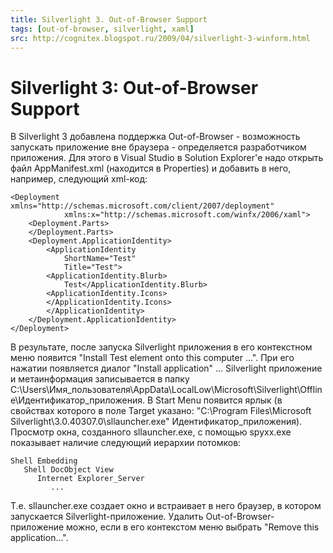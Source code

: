 ```yaml
---
title: Silverlight 3. Out-of-Browser Support
tags: [out-of-browser, silverlight, xaml]
src: http://cognitex.blogspot.ru/2009/04/silverlight-3-winform.html
---
```


# Silverlight 3: Out-of-Browser Support

В Silverlight 3 добавлена поддержка Out-of-Browser - возможность запускать приложение вне браузера - определяется разработчиком приложения. Для этого в Visual Studio в Solution Explorer'е надо открыть файл AppManifest.xml (находится в Properties) и добавить в него, например, следующий xml-код:
```xaml
<Deployment xmlns="http://schemas.microsoft.com/client/2007/deployment"
        	xmlns:x="http://schemas.microsoft.com/winfx/2006/xaml">
  	<Deployment.Parts>
  	</Deployment.Parts>
  	<Deployment.ApplicationIdentity>
    	<ApplicationIdentity
        	ShortName="Test"
        	Title="Test">
      	<ApplicationIdentity.Blurb>
        	Test</ApplicationIdentity.Blurb>
      	<ApplicationIdentity.Icons>
      	</ApplicationIdentity.Icons>
    	</ApplicationIdentity>
  	</Deployment.ApplicationIdentity>
</Deployment>
```
В результате, после запуска Silverlight приложения в его контекстном меню появится "Install Test element onto this computer ...". При его нажатии появляется диалог "Install application" ... 
Silverlight приложение и метаинформация записывается в папку C:\Users\Имя_пользователя\AppData\LocalLow\Microsoft\Silverlight\Offline\Идентификатор_приложения. 
В Start Menu появится ярлык (в свойствах которого в поле Target указано: "C:\Program Files\Microsoft Silverlight\3.0.40307.0\sllauncher.exe" Идентификатор_приложения).
Просмотр окна, созданного sllauncher.exe, с помощью spyxx.exe показывает наличие следующий иерархии потомков:
```
Shell Embedding
   Shell DocObject View
      Internet Explorer_Server
         ...
```
Т.е. sllauncher.exe создает окно и встраивает в него браузер, в котором запускается Silverlight-приложение.
Удалить Out-of-Browser-приложение можно, если в его контекстом меню выбрать "Remove this application...".
